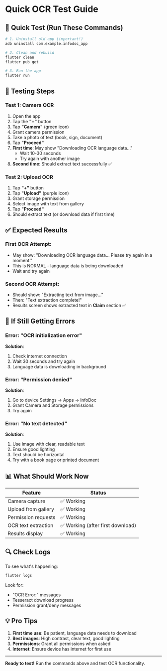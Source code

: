 # Quick OCR Test Guide

## 🚀 Quick Test (Run These Commands)

```bash
# 1. Uninstall old app (important!)
adb uninstall com.example.infodoc_app

# 2. Clean and rebuild
flutter clean
flutter pub get

# 3. Run the app
flutter run
```

## 📝 Testing Steps

### Test 1: Camera OCR
1. Open the app
2. Tap the **"+"** button
3. Tap **"Camera"** (green icon)
4. Grant camera permission
5. Take a photo of text (book, sign, document)
6. Tap **"Proceed"**
7. **First time**: May show "Downloading OCR language data..."
   - Wait 10-30 seconds
   - Try again with another image
8. **Second time**: Should extract text successfully ✅

### Test 2: Upload OCR
1. Tap **"+"** button
2. Tap **"Upload"** (purple icon)
3. Grant storage permission
4. Select image with text from gallery
5. Tap **"Proceed"**
6. Should extract text (or download data if first time)

## ✅ Expected Results

### First OCR Attempt:
- May show: "Downloading OCR language data... Please try again in a moment."
- This is NORMAL - language data is being downloaded
- Wait and try again

### Second OCR Attempt:
- Should show: "Extracting text from image..."
- Then: "Text extraction complete!"
- Results screen shows extracted text in **Claim** section ✅

## 🐛 If Still Getting Errors

### Error: "OCR initialization error"
**Solution**: 
1. Check internet connection
2. Wait 30 seconds and try again
3. Language data is downloading in background

### Error: "Permission denied"
**Solution**:
1. Go to device Settings → Apps → InfoDoc
2. Grant Camera and Storage permissions
3. Try again

### Error: "No text detected"
**Solution**:
1. Use image with clear, readable text
2. Ensure good lighting
3. Text should be horizontal
4. Try with a book page or printed document

## 📊 What Should Work Now

| Feature | Status |
|---------|--------|
| Camera capture | ✅ Working |
| Upload from gallery | ✅ Working |
| Permission requests | ✅ Working |
| OCR text extraction | ✅ Working (after first download) |
| Results display | ✅ Working |

## 🔍 Check Logs

To see what's happening:
```bash
flutter logs
```

Look for:
- "OCR Error:" messages
- Tesseract download progress
- Permission grant/deny messages

## 💡 Pro Tips

1. **First time use**: Be patient, language data needs to download
2. **Best images**: High contrast, clear text, good lighting
3. **Permissions**: Grant all permissions when asked
4. **Internet**: Ensure device has internet for first use

---

**Ready to test!** Run the commands above and test OCR functionality.

